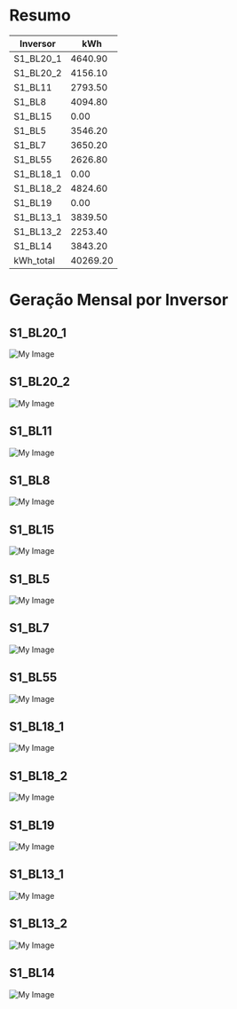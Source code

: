 # Resumo
| Inversor | kWh    |
| -------- | ------ |
| S1_BL20_1       | 4640.90 |
| S1_BL20_2       | 4156.10 |
| S1_BL11       | 2793.50 |
| S1_BL8       | 4094.80 |
| S1_BL15       | 0.00 |
| S1_BL5       | 3546.20 |
| S1_BL7       | 3650.20 |
| S1_BL55       | 2626.80 |
| S1_BL18_1       | 0.00 |
| S1_BL18_2       | 4824.60 |
| S1_BL19       | 0.00 |
| S1_BL13_1       | 3839.50 |
| S1_BL13_2       | 2253.40 |
| S1_BL14       | 3843.20 |
| kWh_total       | 40269.20 |
# Geração Mensal por Inversor
## S1_BL20_1
![My Image](plots/S1_BL20_1.png)
## S1_BL20_2
![My Image](plots/S1_BL20_2.png)
## S1_BL11
![My Image](plots/S1_BL11.png)
## S1_BL8
![My Image](plots/S1_BL8.png)
## S1_BL15
![My Image](plots/S1_BL15.png)
## S1_BL5
![My Image](plots/S1_BL5.png)
## S1_BL7
![My Image](plots/S1_BL7.png)
## S1_BL55
![My Image](plots/S1_BL55.png)
## S1_BL18_1
![My Image](plots/S1_BL18_1.png)
## S1_BL18_2
![My Image](plots/S1_BL18_2.png)
## S1_BL19
![My Image](plots/S1_BL19.png)
## S1_BL13_1
![My Image](plots/S1_BL13_1.png)
## S1_BL13_2
![My Image](plots/S1_BL13_2.png)
## S1_BL14
![My Image](plots/S1_BL14.png)
